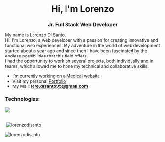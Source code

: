 <h1 align="center">Hi, I'm Lorenzo</h1>
<h3 align="center">Jr. Full Stack Web Developer</h3>

<p>My name is Lorenzo Di Santo. <br/>
Hi! I'm Lorenzo, a web developer with a passion for creating innovative and functional web experiences. My adventure in the world of web development started about a year ago and since then I have been fascinated by the endless possibilities that this field offers. <br/> I had the opportunity to work on several projects, both individually and in teams, which allowed me to hone my technical and collaborative skills.</p>

- I’m currently working on a <a href="https://github.com/lorenzodisanto/medical-website" target="blank">Medical website</a>
- Visit my personal <a href="https://disantolorenzo.netlify.app/" target="blank">Portfolio</a>
- My Mail: **lore.disanto95@gmail.com**

<h3>Technologies:</h3>
<p>
    <img align="left" src="https://skillicons.dev/icons?i=html,css,bootstrap,sass,git,js,vue,vite,mysql,php,laravel">
</p>

<br/><br>

<p>&nbsp;<img align="center" src="https://github-readme-stats.vercel.app/api?username=lorenzodisanto&show_icons=true&locale=en" alt="lorenzodisanto" /></p>

<p><img align="center" src="https://github-readme-streak-stats.herokuapp.com/?user=lorenzodisanto&" alt="lorenzodisanto" /></p>
